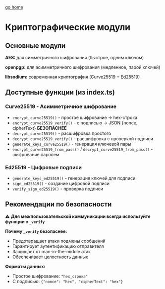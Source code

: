 [go home](../../../README.md)

# Криптографические модули

## Основные модули

**AES:** для симметричного шифрования (быстрое, одним ключом)

**openpgp:** для асимметричного шифрования (медленное, парой ключей)

**libsodium:** современная криптография (Curve25519 + Ed25519)

## Доступные функции (из index.ts)

### Curve25519 - Асимметричное шифрование
- `encrypt_curve25519()` - простое шифрование → hex-строка
- `encrypt_curve25519_verify()` - с подписью → JSON {nonce, cipherText} **БЕЗОПАСНЕЕ**
- `decrypt_curve25519()` - расшифровка простого
- `decrypt_curve25519_verify()` - расшифровка с проверкой подписи
- `generate_keys_curve25519()` - генерация ключевой пары
- `encrypt_curve25519_from_pass()` / `decrypt_curve25519_from_pass()` - шифрование паролем

### Ed25519 - Цифровые подписи
- `generate_keys_ed25519()` - генерация ключей для подписи
- `sign_ed25519()` - создание цифровой подписи
- `verify_sign_ed25519()` - проверка подписи

## Рекомендации по безопасности

⚠️ **Для межпользовательской коммуникации всегда используйте функции с `_verify`**

**Почему `_verify` безопаснее:**
- Предотвращает атаки подмены сообщений
- Гарантирует аутентификацию отправителя
- Защищает от man-in-the-middle атак
- Обеспечивает целостность данных

**Форматы данных:**
- Простое шифрование: `"hex_строка"`
- С подписью: `{"nonce": "hex", "cipherText": "hex"}`
